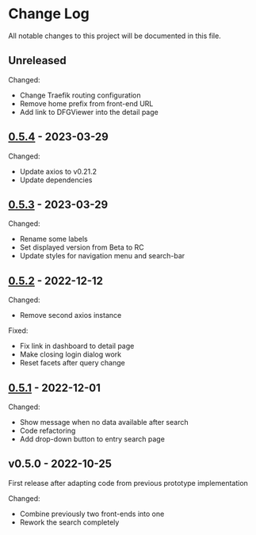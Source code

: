 Change Log
==========

All notable changes to this project will be documented in this file.


## Unreleased

Changed:
  * Change Traefik routing configuration
  * Remove home prefix from front-end URL
  * Add link to DFGViewer into the detail page

## [0.5.4] - 2023-03-29

Changed:
  * Update axios to v0.21.2
  * Update dependencies


## [0.5.3] - 2023-03-29

Changed:
  * Rename some labels
  * Set displayed version from Beta to RC
  * Update styles for navigation menu and search-bar


## [0.5.2] - 2022-12-12

Changed:
  * Remove second axios instance

Fixed:
  * Fix link in dashboard to detail page
  * Make closing login dialog work
  * Reset facets after query change


## [0.5.1] - 2022-12-01

Changed:
  * Show message when no data available after search
  * Code refactoring
  * Add drop-down button to entry search page


## v0.5.0  - 2022-10-25

First release after adapting code from previous prototype implementation

Changed:
  * Combine previously two front-ends into one
  * Rework the search completely


<!-- link-labels -->
[Unreleased]: ../../compare/v0.5.4...HEAD
[0.5.4]: ../../compare/v0.5.3...v0.5.4
[0.5.3]: ../../compare/v0.5.2...v0.5.3
[0.5.2]: ../../compare/v0.5.1...v0.5.2
[0.5.1]: ../../compare/v0.5.0...v0.5.1
